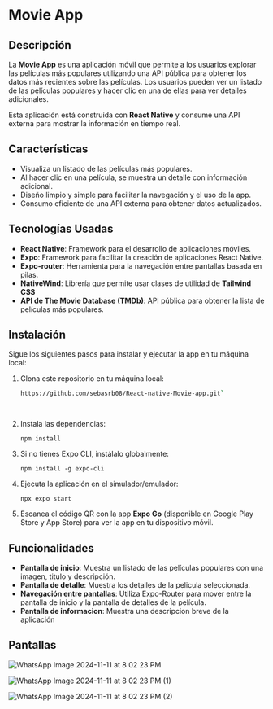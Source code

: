 
# Movie App

## Descripción

La **Movie App** es una aplicación móvil que permite a los usuarios explorar las películas más populares utilizando una API pública para obtener los datos más recientes sobre las películas. Los usuarios pueden ver un listado de las películas populares y hacer clic en una de ellas para ver detalles adicionales.

Esta aplicación está construida con **React Native** y consume una API externa para mostrar la información en tiempo real.

## Características

- Visualiza un listado de las películas más populares.
- Al hacer clic en una película, se muestra un detalle con información adicional.
- Diseño limpio y simple para facilitar la navegación y el uso de la app.
- Consumo eficiente de una API externa para obtener datos actualizados.

## Tecnologías Usadas

- **React Native**: Framework para el desarrollo de aplicaciones móviles.
- **Expo**: Framework para facilitar la creación de aplicaciones React Native.
- **Expo-router**: Herramienta para la navegación entre pantallas basada en pilas.
- **NativeWind**: Librería que permite usar clases de utilidad de **Tailwind CSS**
- **API de The Movie Database (TMDb)**: API pública para obtener la lista de películas más populares.

## Instalación

Sigue los siguientes pasos para instalar y ejecutar la app en tu máquina local:

1. Clona este repositorio en tu máquina local:

   ```bash
   https://github.com/sebasrb08/React-native-Movie-app.git` 

    
2.  Instala las dependencias:
    
    `npm install` 
    
4.  Si no tienes Expo CLI, instálalo globalmente:
    
    `npm install -g expo-cli` 
    
5.  Ejecuta la aplicación en el simulador/emulador:
    
    `npx expo start` 
    
6.  Escanea el código QR con la app **Expo Go** (disponible en Google Play Store y App Store) para ver la app en tu dispositivo móvil.
    

## Funcionalidades

-   **Pantalla de inicio**: Muestra un listado de las películas populares con una imagen, titulo y descripción.
-   **Pantalla de detalle**: Muestra los detalles de la pelicula seleccionada.
-   **Navegación entre pantallas**: Utiliza Expo-Router para mover entre la pantalla de inicio y la pantalla de detalles de la película.
 -   **Pantalla de informacion**: Muestra una descripcion breve de la aplicación 


## Pantallas


![WhatsApp Image 2024-11-11 at 8 02 23 PM](https://github.com/user-attachments/assets/17fd96b6-0511-429d-b939-d9a99b7de571)

![WhatsApp Image 2024-11-11 at 8 02 23 PM (1)](https://github.com/user-attachments/assets/808f364b-7e2e-46c6-8eee-9a34f65cba61)

![WhatsApp Image 2024-11-11 at 8 02 23 PM (2)](https://github.com/user-attachments/assets/6e3ccfc7-28fe-480e-9cd2-4c80f80771b8)
